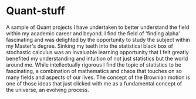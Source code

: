 # Quant-stuff
A sample of Quant projects I have undertaken to better understand the field within my academic career and beyond. I find the field of 'finding alpha' fascinating and was delighted by the opportunity to study the subject within my Master's degree.  Sinking my teeth into the statistical black box of stochastic calculus was an invaluable learning opportunity that I felt greatly benefited my understanding and intuition of not just statistics but the world around me. While intellectually rigorous I find the topic of statistics to be fascinating, a combination of mathematics and chaos that touches on so many fields and aspects of our lives. The concept of the Brownian motion is one of those ideas that just clicked with me as a fundamental concept of the universe, an evolving process.  
